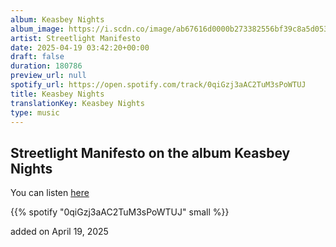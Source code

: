 ```yaml
---
album: Keasbey Nights
album_image: https://i.scdn.co/image/ab67616d0000b273382556bf39c8a5d053cd8572
artist: Streetlight Manifesto
date: 2025-04-19 03:42:20+00:00
draft: false
duration: 180786
preview_url: null
spotify_url: https://open.spotify.com/track/0qiGzj3aAC2TuM3sPoWTUJ
title: Keasbey Nights
translationKey: Keasbey Nights
type: music
---
```


## Streetlight Manifesto on the album Keasbey Nights

You can listen [here](https://open.spotify.com/track/0qiGzj3aAC2TuM3sPoWTUJ)

{{% spotify "0qiGzj3aAC2TuM3sPoWTUJ" small %}}

added on April 19, 2025